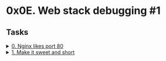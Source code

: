 # 0x0E. Web stack debugging #1 


## Tasks

<details>
<summary><a href="./0-nginx_likes_port_80">0. Nginx likes port 80</a></summary><br>
<a href='https://postimages.org/' target='_blank'><img src='https://i.postimg.cc/43fwt3rJ/image.png' border='0' alt='image'/></a>
</details>

<details>
<summary><a href="./1-debugging_made_short">1. Make it sweet and short</a></summary><br>
<a href='https://postimg.cc/dDNKGf46' target='_blank'><img src='https://i.postimg.cc/FsNsX5SM/image.png' border='0' alt='image'/></a>
</details>
